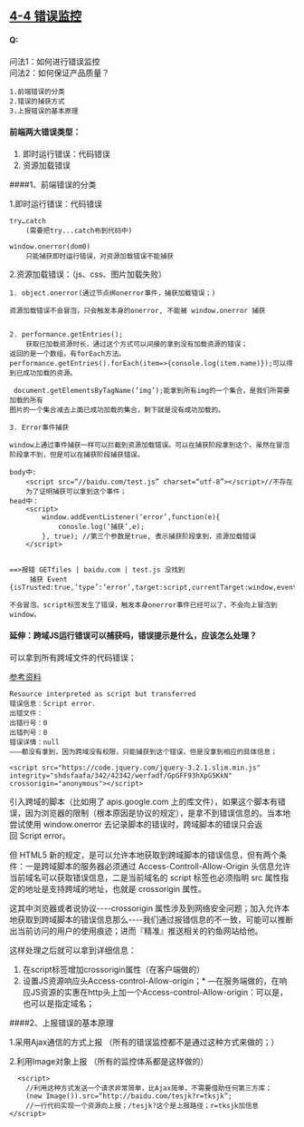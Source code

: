 ## [4-4 错误监控](https://www.jianshu.com/p/ed3a0e42ad76)


#### Q:

问法1：如何进行错误监控  
问法2：如何保证产品质量？

	1.前端错误的分类
	2.错误的捕获方式
	3.上报错误的基本原理
	
#### 前端两大错误类型：

1. 	即时运行错误：代码错误
2. 资源加载错误
	
####1、前端错误的分类  

1.即时运行错误：代码错误

    try…catch
    	(需要把try...catch布到代码中)
    	
    window.onerror(dom0)
    	只能捕获即时运行错误，对资源加载错误不能捕获
    
2.资源加载错误：（js、css、图片加载失败）

    1. object.onerror(通过节点绑onerror事件，捕获加载错误；)
		
    资源加载错误不会冒泡，只会触发本身的onerror, 不能被 window.onerror 捕获
    
    
    2. performance.getEntries();
        获取已加载资源时长，通过这个方式可以间接的拿到没有加载资源的错误；
    返回的是一个数组，有forEach方法。   performance.getEntries().forEach(item=>{console.log(item.name)});可以得到已成功加载的资源。
    
	 document.getElementsByTagName(‘img’);能拿到所有img的一个集合，是我们所需要加载的所有
	图片的一个集合减去上面已成功加载的集合，剩下就是没有成功加载的。
	
 	3. Error事件捕获
 	
    window上通过事件捕获一样可以拦截到资源加载错误。可以在捕获阶段拿到这个。虽然在冒泡阶段拿不到，但是可以在捕获阶段捕获错误。
    
    body中:
        <script src=“//baidu.com/test.js” charset=“utf-8”></script>//不存在
        为了证明捕获可以拿到这个事件；
    head中：
        <script>
            window.addEventListener(‘error’,function(e){
                conosle.log(‘捕获’,e);
            }, true); //第三个参数是true, 表示捕获阶段拿到，资源加载错误
        </script>
        
    
    ==>报错 GETfiles | baidu.com | test.js 没找到    
         捕获 Event {isTrusted:true,’type’:’error’,target:script,currentTarget:window,eventphase:1…}
        
 	不会冒泡，script标签发生了错误，触发本身onerror事件已经可以了，不会向上冒泡到window。
 	
#### 延伸：跨域JS运行错误可以捕获吗，错误提示是什么，应该怎么处理？

可以拿到所有跨域文件的代码错误；

[参考资料](https://blog.csdn.net/chjj0904/article/details/79217002)


```
Resource interpreted as script but transferred
错误信息：Script error.
出错文件：
出错行号：0
出错列号：0
错误详情：null
———都没有拿到，因为跨域没有权限，只能捕获到这个错误，但是没拿到相应的具体信息；

<script src="https://code.jquery.com/jquery-3.2.1.slim.min.js"
integrity="shdsfaafa/342/42342/werfadf/GpGFF93hXpG5KkN"
crossorigin="anonymous"></script>
```

引入跨域的脚本（比如用了 apis.google.com 上的库文件），如果这个脚本有错误，因为浏览器的限制（根本原因是协议的规定），是拿不到错误信息的。当本地尝试使用 window.onerror 去记录脚本的错误时，跨域脚本的错误只会返回 Script error。



但 HTML5 新的规定，是可以允许本地获取到跨域脚本的错误信息，但有两个条件：一是跨域脚本的服务器必须通过 Access-Controll-Allow-Origin 头信息允许当前域名可以获取错误信息，二是当前域名的 script 标签也必须指明 src 属性指定的地址是支持跨域的地址，也就是 crossorigin 属性。

这其中浏览器或者说协议----crossorigin 属性涉及到网络安全问题；加入允许本地获取到跨域脚本的错误信息那么----我们通过报错信息的不一致，可能可以推断出当前访问的用户的使用痕迹；进而『精准』推送相关的钓鱼网站给他。



这样处理之后就可以拿到详细信息：  

1. 在script标签增加crossorigin属性（在客户端做的）
2. 设置JS资源响应头Access-control-Allow-origin；*
—在服务端做的，在响应JS资源的实惠在http头上加一个Access-control-Allow-origin：可以是，也可以是指定域名；

####2、上报错误的基本原理

1.采用Ajax通信的方式上报
（所有的错误监控都不是通过这种方式来做的；）

2.利用Image对象上报
（所有的监控体系都是这样做的）


      <script>
        //利用这种方式发送一个请求非常简单，比Ajax简单，不需要借助任何第三方库；
        (new Image()).src=“http://baidu.com/tesjk?r=tksjk”;
        //一行代码实现一个资源向上报；/tesjk?这个是上报路径；r=tksjk加信息
    </script>

